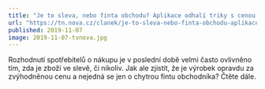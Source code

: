 ```yaml
---
title: "Je to sleva, nebo finta obchodu? Aplikace odhalí triky s cenou zboží"
url: "https://tn.nova.cz/clanek/je-to-sleva-nebo-finta-obchodu-aplikace-odhali-triky-s-cenou-zbozi.html"
published: 2019-11-07
image: 2019-11-07-tvnova.jpg
---
```


Rozhodnutí spotřebitelů o&nbsp;nákupu je v&nbsp;poslední době velmi často ovlivněno tím, zda je zboží ve slevě, či nikoliv. Jak ale zjistit, že je výrobek opravdu za zvýhodněnou cenu a nejedná se jen o&nbsp;chytrou fintu obchodníka? Čtěte&nbsp;dále.
